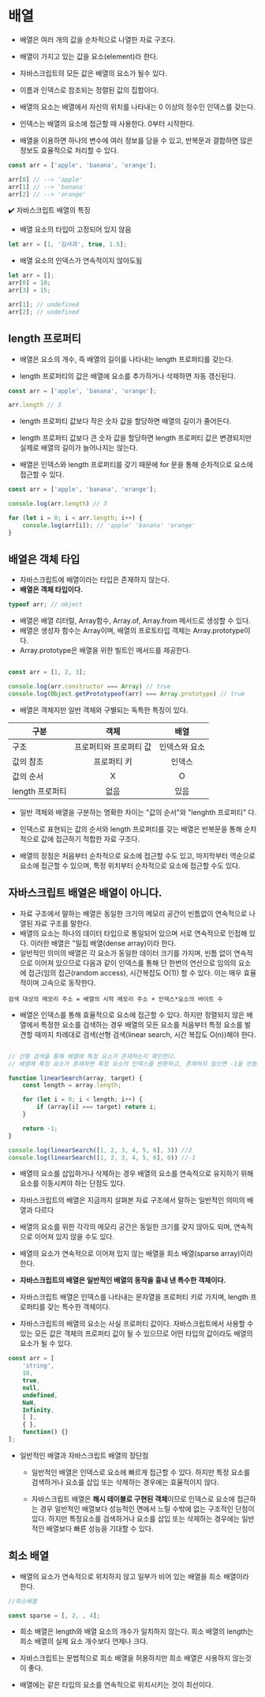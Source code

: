 # 배열

- 배열은 여러 개의 값을 순차적으로 나열한 자료 구조다.

- 배열이 가지고 있는 값을 요소(element)라 한다.
- 자바스크립트의 모든 값은 배열의 요소가 될수 있다.
- 이름과 인덱스로 참조되는 정렬된 값의 집합이다.

- 배열의 요소는 배열에서 자신의 위치를 나타내는 0 이상의 정수인 인덱스를 갖는다.
- 인덱스는 배열의 요소에 접근할 때 사용한다. 0부터 시작한다.
- 배열을 이용하면 하나의 변수에 여러 정보를 담을 수 있고, 반복문과 결합하면 많은 정보도 효율적으로 처리할 수 있다.

```js
const arr = ['apple', 'banana', 'orange'];

arr[0] // --> 'apple'
arr[1] // --> 'banana'
arr[2] // --> 'orange'
```



✔️ 자바스크립트 배열의 특징

- 배열 요소의 타입이 고정되어 있지 않음

```js
let arr = [1, '김사과', true, 1.5];
```

- 배열 요소의 인덱스가 연속적이지 않아도됨

```js
let arr = [];
arr[0] = 10;
arr[3] = 15;

arr[1]; // undefined
arr[2]; // undefined
```



## length 프로퍼티

- 배열은 요소의 개수, 즉 배열의 길이를 나타내는 length 프로퍼티를 갖는다.

- length 프로퍼티의 값은 배열에 요소를 추가하거나 삭제하면 자동 갱신된다.

```js
const arr = ['apple', 'banana', 'orange'];

arr.length // 3
```

- length 프로퍼티 값보다 작은 숫자 값을 할당하면 배열의 길이가 줄어든다.
- length 프로퍼티 값보다 큰 숫자 값을 할당하면 length 프로퍼티 값은 변경되지만 실제로 배열의 길이가 늘어나지는 않는다.

- 배열은 인덱스와 length 프로퍼티를 갖기 때문에 for 문을 통해 순차적으로 요소에 접근할 수 있다.

```js
const arr = ['apple', 'banana', 'orange'];

console.log(arr.length) // 3

for (let i = 0; i < arr.length; i++) {
    console.log(arr[i]); // 'apple' 'banana' 'orange'
}
```



## 배열은 객체 타입

- 자바스크립트에 배열이라는 타입은 존재하지 않는다.
- **배열은 객체 타입이다.**

```js
typeof arr; // object
```

- 배열은 배열 리터럴, Array함수, Array.of, Array.from 메서드로 생성할 수 있다.
- 배열은 생성자 함수는 Array이며, 배열의 프로토타입 객체는 Array.prototype이다.
- Array.prototype은 배열을 위한 빌트인 메서드를 제공한다.

```js

const arr = [1, 2, 3];

console.log(arr.constructor === Array) // true
console.log(Object.getPrototypeof(arr) === Array.prototype) // true
```

- 배열은 객체지만 일반 객체와 구별되는 독특한 특징이 있다.

구분 | 객체 | 배열
--- | :---: | :---:
구조 | 프로퍼티와 프로퍼티 값 | 인덱스와 요소
값의 참조 | 프로퍼티 키 | 인덱스
값의 순서 | X | O
length 프로퍼티 | 없음 | 있음

- 일반 객체와 배열을 구분하는 명확한 차이는 "값의 순서"와 "lenghth 프로퍼티" 다. 
- 인덱스로 표현되는 값의 순서와 length 프로퍼티를 갖는 배열은 반복문을 통해 순차적으로 값에 접근하기 적합한 자료 구조다.

- 배열의 장점은 처음부터 순차적으로 요소에 접근할 수도 있고, 마지막부터 역순으로 요소에 접근할 수 있으며, 특정 위치부터 순차적으로 요소에 접근할 수도 있다.

## 자바스크립트 배열은 배열이 아니다.

- 자료 구조에서 말하는 배열은 동일한 크기의 메모리 공간이 빈틈없이 연속적으로 나열된 자료 구조를 말한다.
- 배열의 요소는 하나의 데이터 타입으로 통일되어 있으며 서로 연속적으로 인접해 있다. 이러한 배열은 "밀집 배열(dense array)이라 한다.
- 일반적인 의미의 배열은 각 요소가 동일한 데이터 크기를 가지며, 빈틈 없이 연속적으로 이어져 있으므로 다음과 같이 인덱스를 통해 단 한번의 연산으로 임의의 요소에 접근(임의 접근(random access), 시간복잡도 O(1)) 할 수 있다. 이는 매우 효율적이며 고속으로 동작한다.

```
검색 대상의 메모리 주소 = 배열의 시작 메모리 주소 + 인덱스*요소의 바이트 수
```

- 배열은 인덱스를 통해 효율적으로 요소에 접근할 수 있다. 하지만 정렬되지 않은 배열에서 특정한 요소를 검색하는 경우 배열의 모든 요소를 처음부터 특정 요소를 발견할 때까지 차례대로 검색(선형 검색(linear search, 시간 복잡도 O(n))해야 한다.

```js

// 선형 검색을 통해 배열에 특정 요소가 존재하는지 확인한다.
// 배열에 특정 요소가 존재하면 특정 요소의 인덱스를 반환하고, 존재하지 않으면 -1을 반환한다.

function linearSearch(array, target) {
    const length = array.length;

    for (let i = 0; i < length; i++) {
        if (array[i] === target) return i;
    }

    return -1;
}

console.log(linearSearch([1, 2, 3, 4, 5, 6], 3)) //2
console.log(linearSearch([1, 2, 3, 4, 5, 6], 0)) //-1

```

- 배열의 요소를 삽입하거나 삭제하는 경우 배열의 요소를 연속적으로 유지하기 위해 요소를 이동시켜야 하는 단점도 있다.

- 자바스크립트의 배열은 지금까지 살펴본 자료 구조에서 말하는 일반적인 의미의 배열과 다르다
-  배열의 요소를 위한 각각의 메모리 공간은 동일한 크기를 갖지 않아도 되며, 연속적으로 이어져 있지 않을 수도 있다.
- 배열의 요소가 연속적으로 이어져 있지 않는 배열을 희소 배열(sparse array)이라 한다.

- **자바스크립트의 배열은 일반적인 배열의 동작을 흉내 낸 특수한 객체이다.**

- 자바스크립트 배열은 인덱스를 나타내는 문자열을 프로퍼티 키로 가지며, length 프로퍼티를 갖는 특수한 객체이다. 
- 자바스크립트의 배열의 요소는 사실 프로퍼티 값이다. 자바스크립트에서 사용할 수 있는 모든 값은 객체의 프로퍼티 값이 될 수 있으므로 어떤 타입의 값이라도 배열의 요소가 될 수 있다.

```js
const arr = [
    'string',
    10,
    true,
    null,
    undefined,
    NaN,
    Infinity,
    [ ],
    { },
    function() {}
];
```

- 일반적인 배열과 자바스크립트 배열의 장단점
  - 일반적인 배열은 인덱스로 요소에 빠르게 접근할 수 있다. 하지만 특정 요소를 검색하거나 요소를 삽입 또는 삭제하는 경우에는 효율적이지 않다.

  - 자바스크립트 배열은 **해시 테이블로 구현된 객체**이므로 인덱스로 요소에 접근하는 경우 일반적인 배열보다 성능적인 면에서 느릴 수밖에 없는 구조적인 단점이 있다. 하지만 특정요소를 검색하거나 요소를 삽입 또는 삭제하는 경우에는 일반적인 배열보다 빠른 성능을 기대할 수 있다.

## 희소 배열

- 배열의 요소가 연속적으로 위치하지 않고 일부가 비어 있는 배열을 희소 배열이라 한다.

```js
//희소배열

const sparse = [, 2, , 4];

```

- 희소 배열은 length와 배열 요소의 개수가 일치하지 않는다. 희소 배열의 length는 희소 배열의 실제 요소 개수보다 언제나 크다.

- 자바스크립트는 문법적으로 희소 배열을 허용하지만 희소 배열은 사용하지 않는것이 좋다.

- 배열에는 같은 타입의 요소를 연속적으로 위치시키는 것이 최선이다.
